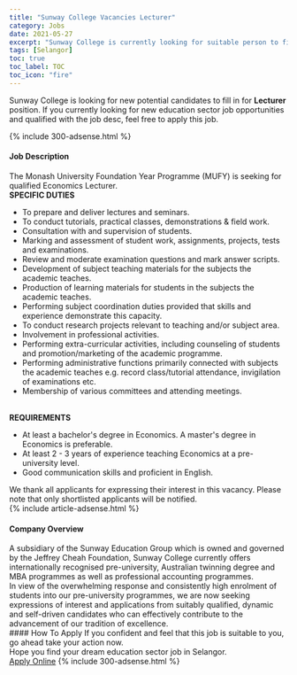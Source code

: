 ```yaml
---
title: "Sunway College Vacancies Lecturer" 
category: Jobs 
date: 2021-05-27 
excerpt: "Sunway College is currently looking for suitable person to fill in the Lecturer which positioned at Selangor" 
tags: [Selangor] 
toc: true 
toc_label: TOC 
toc_icon: "fire" 
--- 
```


<p>Sunway College is looking for new potential candidates to fill in for <b>Lecturer</b> position. If you currently looking for new education sector job opportunities and qualified with the job desc, feel free to apply this job.
</p>{% include 300-adsense.html %} 
<div><div><h4>Job Description</h4></div><div><div><span><div><div>The Monash University Foundation Year Programme (MUFY) is seeking for qualified Economics Lecturer.<div><strong>SPECIFIC DUTIES</strong></div><ul><li>To prepare and deliver lectures and seminars.</li><li>To conduct tutorials, practical classes, demonstrations &amp; field work.</li><li>Consultation with and supervision of students.</li><li>Marking and assessment of student work, assignments, projects, tests and examinations.</li><li>Review and moderate examination questions and mark answer scripts.</li><li>Development of subject teaching materials for the subjects the academic teaches.</li><li>Production of learning materials for students in the subjects the academic teaches.</li><li>Performing subject coordination duties provided that skills and experience demonstrate this capacity.</li><li>To conduct research projects relevant to teaching and/or subject area.</li><li>Involvement in professional activities.</li><li>Performing extra-curricular activities, including counseling of students and promotion/marketing of the academic programme.</li><li>Performing administrative functions primarily connected with subjects the academic teaches e.g. record class/tutorial attendance, invigilation of examinations etc.</li><li>Membership of various committees and attending meetings.</li></ul><div><br><strong>REQUIREMENTS</strong></div><ul><li>At least a bachelor's degree in Economics. A master's degree in Economics is preferable.</li><li>At least 2 - 3 years of experience teaching Economics at a pre-university level.</li><li>Good communication skills and proficient in English.</li></ul>We thank all applicants for expressing their interest in this vacancy. Please note that only shortlisted applicants will be notified.</div></div></span></div></div></div> 
{% include article-adsense.html %} 
<div><div><h4>Company Overview</h4></div><div><div><span><div><div>
	A subsidiary of the Sunway Education Group which is owned and governed by the Jeffrey Cheah Foundation, Sunway College currently offers internationally recognised pre-university, Australian twinning degree and MBA programmes as well as professional accounting programmes.</div>
<div>
	In view of the overwhelming response and consistently high enrolment of students into our pre-university programmes, we are now seeking expressions of interest and applications from suitably qualified, dynamic and self-driven candidates who can effectively contribute to the advancement of our tradition of excellence.</div></div></span></div></div></div> 
#### How To Apply 
If you confident and feel that this job is suitable to you, go ahead take your action now. <br/> 
Hope you find your dream education sector job in Selangor. <br/> 
<a href="https://www.jobstreet.com.my/en/job/lecturer-4577108?jobId=jobstreet-my-job-4577108" class="btn btn--info" target="_blank" rel="nofollow noopenner">Apply Online</a> 
{% include 300-adsense.html %} 